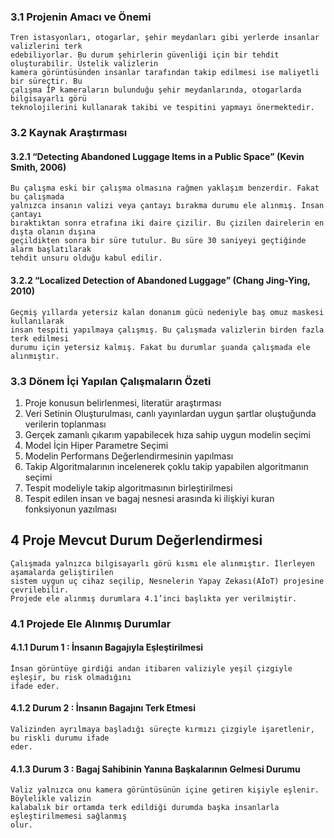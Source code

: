 ### 3.1 Projenin Amacı ve Önemi

```
Tren istasyonları, otogarlar, şehir meydanları gibi yerlerde insanlar valizlerini terk
edebiliyorlar. Bu durum şehirlerin güvenliği için bir tehdit oluşturabilir. Üstelik valizlerin
kamera görüntüsünden insanlar tarafından takip edilmesi ise maliyetli bir süreçtir. Bu
çalışma İP kameraların bulunduğu şehir meydanlarında, otogarlarda bilgisayarlı görü
teknolojilerini kullanarak takibi ve tespitini yapmayı önermektedir.
```
### 3.2 Kaynak Araştırması

#### 3.2.1 “Detecting Abandoned Luggage Items in a Public Space” (Kevin Smith, 2006)

```
Bu çalışma eski bir çalışma olmasına rağmen yaklaşım benzerdir. Fakat bu çalışmada
yalnızca insanın valizi veya çantayı bırakma durumu ele alınmış. İnsan çantayı
bıraktıktan sonra etrafına iki daire çizilir. Bu çizilen dairelerin en dışta olanın dışına
geçildikten sonra bir süre tutulur. Bu süre 30 saniyeyi geçtiğinde alarm başlatılarak
tehdit unsuru olduğu kabul edilir.
```
#### 3.2.2 “Localized Detection of Abandoned Luggage” (Chang Jing-Ying, 2010)

```
Geçmiş yıllarda yetersiz kalan donanım gücü nedeniyle baş omuz maskesi kullanılarak
insan tespiti yapılmaya çalışmış. Bu çalışmada valizlerin birden fazla terk edilmesi
durumu için yetersiz kalmış. Fakat bu durumlar şuanda çalışmada ele alınmıştır.
```
### 3.3 Dönem İçi Yapılan Çalışmaların Özeti

1. Proje konusun belirlenmesi, literatür araştırması
2. Veri Setinin Oluşturulması, canlı yayınlardan uygun şartlar oluştuğunda verilerin
    toplanması
3. Gerçek zamanlı çıkarım yapabilecek hıza sahip uygun modelin seçimi
4. Model İçin Hiper Parametre Seçimi
5. Modelin Performans Değerlendirmesinin yapılması
6. Takip Algoritmalarının incelenerek çoklu takip yapabilen algoritmanın seçimi
7. Tespit modeliyle takip algoritmasının birleştirilmesi
8. Tespit edilen insan ve bagaj nesnesi arasında ki ilişkiyi kuran fonksiyonun yazılması


## 4 Proje Mevcut Durum Değerlendirmesi

```
Çalışmada yalnızca bilgisayarlı görü kısmı ele alınmıştır. İlerleyen aşamalarda geliştirilen
sistem uygun uç cihaz seçilip, Nesnelerin Yapay Zekası(AİoT) projesine çevrilebilir.
Projede ele alınmış durumlara 4.1’inci başlıkta yer verilmiştir.
```
### 4.1 Projede Ele Alınmış Durumlar

#### 4.1.1 Durum 1 : İnsanın Bagajıyla Eşleştirilmesi

```
İnsan görüntüye girdiği andan itibaren valiziyle yeşil çizgiyle eşleşir, bu risk olmadığını
ifade eder.
```
#### 4.1.2 Durum 2 : İnsanın Bagajını Terk Etmesi

```
Valizinden ayrılmaya başladığı süreçte kırmızı çizgiyle işaretlenir, bu riskli durumu ifade
eder.
```
#### 4.1.3 Durum 3 : Bagaj Sahibinin Yanına Başkalarının Gelmesi Durumu

```
Valiz yalnızca onu kamera görüntüsünün içine getiren kişiyle eşlenir. Böylelikle valizin
kalabalık bir ortamda terk edildiği durumda başka insanlarla eşleştirilmemesi sağlanmış
olur.
```
